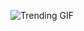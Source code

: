 
<!-- GIF_SECTION -->
![Trending GIF](https://media0.giphy.com/media/v1.Y2lkPThiYjIxNzcybWYyMTFtNWsyY3piOTNvamNjN2sxa3Z6a2xoMG45bG5wZnEzcmR4YSZlcD12MV9naWZzX3NlYXJjaCZjdD1n/J2F2sOPmoTjYy57spN/giphy.gif)
<!-- END_GIF_SECTION -->
